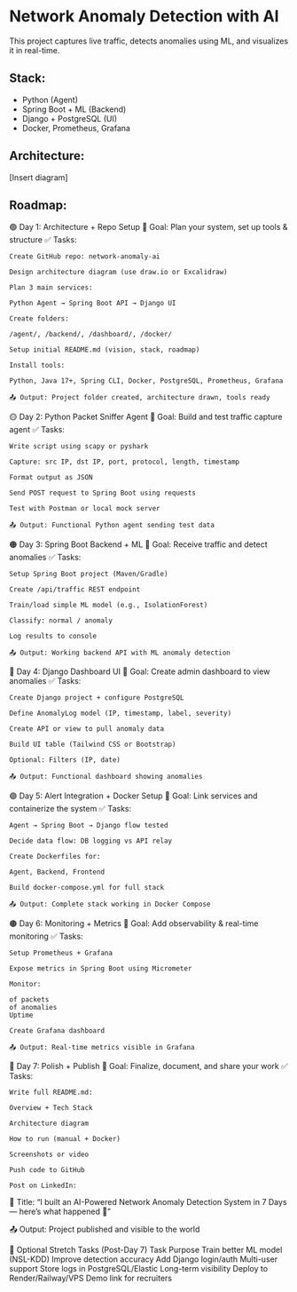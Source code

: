 # Network Anomaly Detection with AI

This project captures live traffic, detects anomalies using ML, and visualizes it in real-time.

## Stack:
- Python (Agent)
- Spring Boot + ML (Backend)
- Django + PostgreSQL (UI)
- Docker, Prometheus, Grafana

## Architecture:
[Insert diagram]

## Roadmap:
🟢 Day 1: Architecture + Repo Setup
    🎯 Goal: Plan your system, set up tools & structure
    ✅ Tasks:

    Create GitHub repo: network-anomaly-ai

    Design architecture diagram (use draw.io or Excalidraw)

    Plan 3 main services:

    Python Agent → Spring Boot API → Django UI

    Create folders:

    /agent/, /backend/, /dashboard/, /docker/

    Setup initial README.md (vision, stack, roadmap)

    Install tools:

    Python, Java 17+, Spring CLI, Docker, PostgreSQL, Prometheus, Grafana

    📤 Output: Project folder created, architecture drawn, tools ready
🟡 Day 2: Python Packet Sniffer Agent
    🎯 Goal: Build and test traffic capture agent
    ✅ Tasks:

    Write script using scapy or pyshark

    Capture: src IP, dst IP, port, protocol, length, timestamp

    Format output as JSON

    Send POST request to Spring Boot using requests

    Test with Postman or local mock server

    📤 Output: Functional Python agent sending test data

🟠 Day 3: Spring Boot Backend + ML
    🎯 Goal: Receive traffic and detect anomalies
    ✅ Tasks:

    Setup Spring Boot project (Maven/Gradle)

    Create /api/traffic REST endpoint

    Train/load simple ML model (e.g., IsolationForest)

    Classify: normal / anomaly

    Log results to console

    📤 Output: Working backend API with ML anomaly detection

🔵 Day 4: Django Dashboard UI
    🎯 Goal: Create admin dashboard to view anomalies
    ✅ Tasks:

    Create Django project + configure PostgreSQL

    Define AnomalyLog model (IP, timestamp, label, severity)

    Create API or view to pull anomaly data

    Build UI table (Tailwind CSS or Bootstrap)

    Optional: Filters (IP, date)

    📤 Output: Functional dashboard showing anomalies

🟣 Day 5: Alert Integration + Docker Setup
    🎯 Goal: Link services and containerize the system
    ✅ Tasks:

    Agent → Spring Boot → Django flow tested

    Decide data flow: DB logging vs API relay

    Create Dockerfiles for:

    Agent, Backend, Frontend

    Build docker-compose.yml for full stack

    📤 Output: Complete stack working in Docker Compose

🟤 Day 6: Monitoring + Metrics
    🎯 Goal: Add observability & real-time monitoring
    ✅ Tasks:

    Setup Prometheus + Grafana

    Expose metrics in Spring Boot using Micrometer

    Monitor:

    of packets
    of anomalies
    Uptime

    Create Grafana dashboard

    📤 Output: Real-time metrics visible in Grafana

🔴 Day 7: Polish + Publish
    🎯 Goal: Finalize, document, and share your work
    ✅ Tasks:

    Write full README.md:

    Overview + Tech Stack

    Architecture diagram

    How to run (manual + Docker)

    Screenshots or video

    Push code to GitHub

    Post on LinkedIn:

🎯 Title: “I built an AI-Powered Network Anomaly Detection System in 7 Days — here’s what happened 🚀”

📤 Output: Project published and visible to the world

🔁 Optional Stretch Tasks (Post-Day 7)
Task	Purpose
Train better ML model (NSL-KDD)	Improve detection accuracy
Add Django login/auth	Multi-user support
Store logs in PostgreSQL/Elastic	Long-term visibility
Deploy to Render/Railway/VPS	Demo link for recruiters